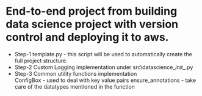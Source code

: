 # End-to-end project from building data science project with version control and deploying it to aws.
- Step-1 template.py - this script will be used to automatically create the full project structure.  
- Step-2 Custom Logging implementation under src\datascience\__init__.py  
- Step-3 Common utility functions implementation  
    ConfigBox - used to deal with key value pairs
    ensure_annotations - take care of the datatypes mentioned in the function